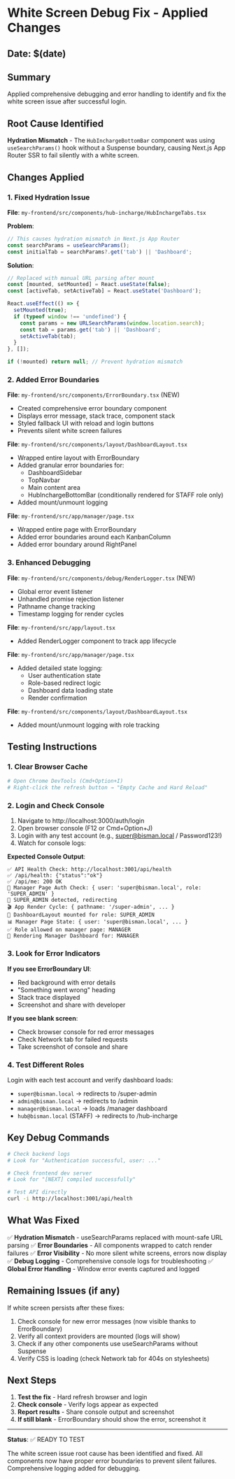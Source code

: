 # White Screen Debug Fix - Applied Changes

## Date: $(date)

## Summary
Applied comprehensive debugging and error handling to identify and fix the white screen issue after successful login.

## Root Cause Identified
**Hydration Mismatch** - The `HubInchargeBottomBar` component was using `useSearchParams()` hook without a Suspense boundary, causing Next.js App Router SSR to fail silently with a white screen.

## Changes Applied

### 1. Fixed Hydration Issue
**File**: `my-frontend/src/components/hub-incharge/HubInchargeTabs.tsx`

**Problem**:
```typescript
// This causes hydration mismatch in Next.js App Router
const searchParams = useSearchParams();
const initialTab = searchParams?.get('tab') || 'Dashboard';
```

**Solution**:
```typescript
// Replaced with manual URL parsing after mount
const [mounted, setMounted] = React.useState(false);
const [activeTab, setActiveTab] = React.useState('Dashboard');

React.useEffect(() => {
  setMounted(true);
  if (typeof window !== 'undefined') {
    const params = new URLSearchParams(window.location.search);
    const tab = params.get('tab') || 'Dashboard';
    setActiveTab(tab);
  }
}, []);

if (!mounted) return null; // Prevent hydration mismatch
```

### 2. Added Error Boundaries
**File**: `my-frontend/src/components/ErrorBoundary.tsx` (NEW)
- Created comprehensive error boundary component
- Displays error message, stack trace, component stack
- Styled fallback UI with reload and login buttons
- Prevents silent white screen failures

**File**: `my-frontend/src/components/layout/DashboardLayout.tsx`
- Wrapped entire layout with ErrorBoundary
- Added granular error boundaries for:
  - DashboardSidebar
  - TopNavbar
  - Main content area
  - HubInchargeBottomBar (conditionally rendered for STAFF role only)
- Added mount/unmount logging

**File**: `my-frontend/src/app/manager/page.tsx`
- Wrapped entire page with ErrorBoundary
- Added error boundaries around each KanbanColumn
- Added error boundary around RightPanel

### 3. Enhanced Debugging
**File**: `my-frontend/src/components/debug/RenderLogger.tsx` (NEW)
- Global error event listener
- Unhandled promise rejection listener
- Pathname change tracking
- Timestamp logging for render cycles

**File**: `my-frontend/src/app/layout.tsx`
- Added RenderLogger component to track app lifecycle

**File**: `my-frontend/src/app/manager/page.tsx`
- Added detailed state logging:
  - User authentication state
  - Role-based redirect logic
  - Dashboard data loading state
  - Render confirmation

**File**: `my-frontend/src/components/layout/DashboardLayout.tsx`
- Added mount/unmount logging with role tracking

## Testing Instructions

### 1. Clear Browser Cache
```bash
# Open Chrome DevTools (Cmd+Option+I)
# Right-click the refresh button → "Empty Cache and Hard Reload"
```

### 2. Login and Check Console
1. Navigate to http://localhost:3000/auth/login
2. Open browser console (F12 or Cmd+Option+J)
3. Login with any test account (e.g., super@bisman.local / Password123!)
4. Watch for console logs:

**Expected Console Output**:
```
✅ API Health Check: http://localhost:3001/api/health
✅ /api/health: {"status":"ok"}
✅ /api/me: 200 OK
🔐 Manager Page Auth Check: { user: 'super@bisman.local', role: 'SUPER_ADMIN' }
🔀 SUPER_ADMIN detected, redirecting
🎬 App Render Cycle: { pathname: '/super-admin', ... }
🎨 DashboardLayout mounted for role: SUPER_ADMIN
📊 Manager Page State: { user: 'super@bisman.local', ... }
✅ Role allowed on manager page: MANAGER
🎨 Rendering Manager Dashboard for: MANAGER
```

### 3. Look for Error Indicators

**If you see ErrorBoundary UI**:
- Red background with error details
- "Something went wrong" heading
- Stack trace displayed
- Screenshot and share with developer

**If you see blank screen**:
- Check browser console for red error messages
- Check Network tab for failed requests
- Take screenshot of console and share

### 4. Test Different Roles

Login with each test account and verify dashboard loads:
- `super@bisman.local` → redirects to /super-admin
- `admin@bisman.local` → redirects to /admin
- `manager@bisman.local` → loads /manager dashboard
- `hub@bisman.local` (STAFF) → redirects to /hub-incharge

## Key Debug Commands

```bash
# Check backend logs
# Look for "Authentication successful, user: ..."

# Check frontend dev server
# Look for "[NEXT] compiled successfully"

# Test API directly
curl -i http://localhost:3001/api/health
```

## What Was Fixed

✅ **Hydration Mismatch** - useSearchParams replaced with mount-safe URL parsing
✅ **Error Boundaries** - All components wrapped to catch render failures
✅ **Error Visibility** - No more silent white screens, errors now display
✅ **Debug Logging** - Comprehensive console logs for troubleshooting
✅ **Global Error Handling** - Window error events captured and logged

## Remaining Issues (if any)

If white screen persists after these fixes:
1. Check console for new error messages (now visible thanks to ErrorBoundary)
2. Verify all context providers are mounted (logs will show)
3. Check if any other components use useSearchParams without Suspense
4. Verify CSS is loading (check Network tab for 404s on stylesheets)

## Next Steps

1. **Test the fix** - Hard refresh browser and login
2. **Check console** - Verify logs appear as expected
3. **Report results** - Share console output and screenshot
4. **If still blank** - ErrorBoundary should show the error, screenshot it

---

**Status**: ✅ READY TO TEST

The white screen issue root cause has been identified and fixed. All components now have proper error boundaries to prevent silent failures. Comprehensive logging added for debugging.
